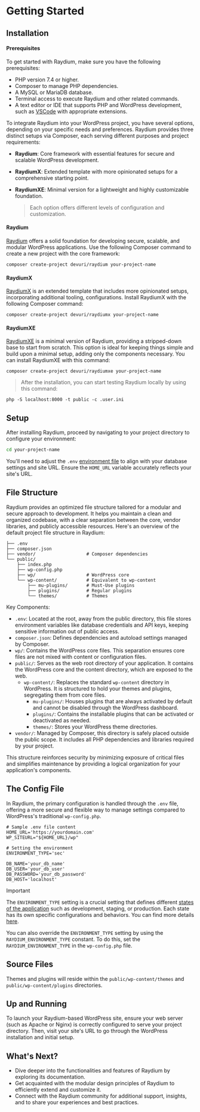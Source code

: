 # Getting Started

## Installation

#### Prerequisites

To get started with Raydium, make sure you have the following prerequisites:

- PHP version 7.4 or higher.
- Composer to manage PHP dependencies.
- A MySQL or MariaDB database.
- Terminal access to execute Raydium and other related commands.
- A text editor or IDE that supports PHP and WordPress development, such as [VSCode](https://code.visualstudio.com/) with appropriate extensions.


To integrate Raydium into your WordPress project, you have several options, depending on your specific needs and preferences. Raydium provides three distinct setups via Composer, each serving different purposes and project requirements:

- **Raydium**: Core framework with essential features for secure and scalable WordPress development.
- **RaydiumX**: Extended template with more opinionated setups for a comprehensive starting point.
- **RaydiumXE**: Minimal version for a lightweight and highly customizable foundation.


  > Each option offers different levels of configuration and customization.

#### Raydium

[Raydium](https://github.com/devuri/radium/)  offers a solid foundation for developing secure, scalable, and modular WordPress applications. Use the following Composer command to create a new project with the core framework:

```shell
composer create-project devuri/raydium your-project-name
```

#### RaydiumX

[RaydiumX](https://github.com/devuri/radiumx/)  is an extended template that includes more opinionated setups, incorporating additional tooling, configurations.
Install RaydiumX with the following Composer command:

```shell
composer create-project devuri/raydiumx your-project-name
```

#### RaydiumXE

[RaydiumXE](https://github.com/devuri/raydiumxe)  is a minimal version of Raydium, providing a stripped-down base to start from scratch. This option is ideal for keeping things simple and build upon a minimal setup, adding only the components necessary. You can install RaydiumXE with this command:

```shell
composer create-project devuri/raydiumxe your-project-name
```

> After the installation, you can start testing Raydium locally by using this command:

```shell
php -S localhost:8000 -t public -c .user.ini
```


## Setup

After installing Raydium, proceed by navigating to your project directory to configure your environment:

```bash
cd your-project-name
```

You'll need to adjust the `.env` [environment file](./customization/environments) to align with your database settings and site URL. Ensure the `HOME_URL` variable accurately reflects your site's URL.

## File Structure

Raydium provides an optimized file structure tailored for a modular and secure approach to development. It helps you maintain a clean and organized codebase, with a clear separation between the core, vendor libraries, and publicly accessible resources. Here's an overview of the default project file structure in Raydium:

```
├── .env
├── composer.json
├── vendor/                   # Composer dependencies
└── public/
    ├── index.php
    ├── wp-config.php
    ├── wp/                   # WordPress core
    └── wp-content/           # Equivalent to wp-content
        ├── mu-plugins/       # Must-Use plugins
        ├── plugins/          # Regular plugins
        └── themes/           # Themes

```

Key Components:
- `.env`: Located at the root, away from the public directory, this file stores environment variables like database credentials and API keys, keeping sensitive information out of public access.
- `composer.json`: Defines dependencies and autoload settings managed by Composer.
- `wp/`: Contains the WordPress core files. This separation ensures core files are not mixed with content or configuration files.
- `public/`: Serves as the web root directory of your application. It contains the WordPress core and the content directory, which are exposed to the web.
  - `wp-content/`: Replaces the standard `wp-content` directory in WordPress. It is structured to hold your themes and plugins, segregating them from core files.
    - `mu-plugins/`: Houses plugins that are always activated by default and cannot be disabled through the WordPress dashboard.
    - `plugins/`: Contains the installable plugins that can be activated or deactivated as needed.
    - `themes/`: Stores your WordPress theme directories.
- `vendor/`: Managed by Composer, this directory is safely placed outside the public scope. It includes all PHP dependencies and libraries required by your project.

This structure reinforces security by minimizing exposure of critical files and simplifies maintenance by providing a logical organization for your application's components.

## The Config File

In Raydium, the primary configuration is handled through the `.env` file, offering a more secure and flexible way to manage settings compared to WordPress's traditional `wp-config.php`.

```shell
# Sample .env file content
HOME_URL='https://yourdomain.com'
WP_SITEURL="${HOME_URL}/wp"

# Setting the environment
ENVIRONMENT_TYPE='sec'

DB_NAME='your_db_name'
DB_USER='your_db_user'
DB_PASSWORD='your_db_password'
DB_HOST='localhost'
```
> [!IMPORTANT]
> The `ENVIRONMENT_TYPE` setting is a crucial setting that defines different [states of the application](./customization/environments) such as development, staging, or production. Each state has its own specific configurations and behaviors. You can find more details [here](./customization/environments).
>
> You can also override the `ENVIRONMENT_TYPE` setting by using the `RAYDIUM_ENVIRONMENT_TYPE` constant. To do this, set the `RAYDIUM_ENVIRONMENT_TYPE` in the `wp-config.php` file.

## Source Files

Themes and plugins will reside within the `public/wp-content/themes` and `public/wp-content/plugins` directories.

## Up and Running

To launch your Raydium-based WordPress site, ensure your web server (such as Apache or Nginx) is correctly configured to serve your project directory. Then, visit your site's URL to go through the WordPress installation and initial setup.

## What's Next?

- Dive deeper into the functionalities and features of Raydium by exploring its documentation.
- Get acquainted with the modular design principles of Raydium to efficiently extend and customize it.
- Connect with the Raydium community for additional support, insights, and to share your experiences and best practices.
